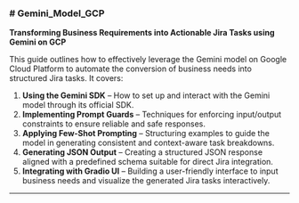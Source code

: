 
### # Gemini\_Model\_GCP

**Transforming Business Requirements into Actionable Jira Tasks using Gemini on GCP**

This guide outlines how to effectively leverage the Gemini model on Google Cloud Platform to automate the conversion of business needs into structured Jira tasks. It covers:

1. **Using the Gemini SDK** – How to set up and interact with the Gemini model through its official SDK.
2. **Implementing Prompt Guards** – Techniques for enforcing input/output constraints to ensure reliable and safe responses.
3. **Applying Few-Shot Prompting** – Structuring examples to guide the model in generating consistent and context-aware task breakdowns.
4. **Generating JSON Output** – Creating a structured JSON response aligned with a predefined schema suitable for direct Jira integration.
5. **Integrating with Gradio UI** – Building a user-friendly interface to input business needs and visualize the generated Jira tasks interactively.

---


